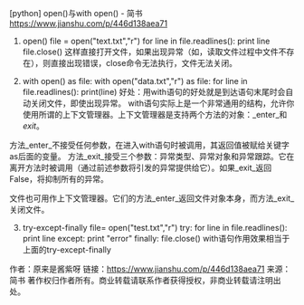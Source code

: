 [python] open()与with open() - 简书 https://www.jianshu.com/p/446d138aea71

1. open()
file = open("text.txt","r")
for line in file.readlines():
  print line
file.close()
这样直接打开文件，如果出现异常（如，读取文件过程中文件不存在），则直接出现错误，close命令无法执行，文件无法关闭。

2. with open() as file:
with open("data.txt","r") as file:
  for line in file.readlines():
    print(line)
好处：用with语句的好处就是到达语句末尾时会自动关闭文件，即使出现异常。
with语句实际上是一个非常通用的结构，允许你使用所谓的上下文管理器。上下文管理器是支持两个方法的对象：_enter_和 _exit_。

方法_enter_不接受任何参数，在进入with语句时被调用，其返回值被赋给关键字as后面的变量。
方法_exit_接受三个参数：异常类型、异常对象和异常跟踪。它在离开方法时被调用（通过前述参数将引发的异常提供给它）。如果_exit_返回False，将抑制所有的异常。

文件也可用作上下文管理器。它们的方法_enter_返回文件对象本身，而方法_exit_关闭文件。

3. try-except-finally
file= open("test.txt","r")
try:
  for line in file.readlines():
    print line
except:
  print "error"
finally:
  file.close()
with语句作用效果相当于上面的try-except-finally

作者：原来是酱紫呀
链接：https://www.jianshu.com/p/446d138aea71
来源：简书
著作权归作者所有。商业转载请联系作者获得授权，非商业转载请注明出处。